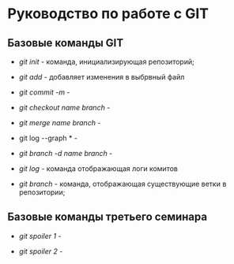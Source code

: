 # Руководство по работе с GIT

## Базовые команды GIT

* *git init* - команда, инициализирующая репозиторий;

 * *git add* - добавляет изменения в выбрвный файл

 * *git commit -m* - 

 * *git checkout name branch* - 

 * *git merge name branch* - 

 * git log --graph * - 

 * *git branch -d name branch* - 

 * *git log* - команда отображающая логи комитов

 * *git branch* - команда, отображающая существующие ветки в репозитории;

 ## Базовые команды третьего семинара

 * *git spoiler 1* -

 * *git spoiler 2* - 